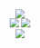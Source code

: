 <div align="center">
  <img src="https://github-readme-streak-stats.herokuapp.com?user=noah1400&theme=dark&date_format=M%20j%5B%2C%20Y%5D">
</div>
<div align="center">
  <div>
    <img src="https://github-readme-stats.vercel.app/api/top-langs/?username=noah1400&theme=dark">
    <img src="https://github-readme-stats.vercel.app/api?username=noah1400&theme=dark&line_height=40">
  </div>
</div>
<div align="center">
  <img src="https://github-readme-stats.vercel.app/api/wakatime?username=noah1400&show_icons=true&theme=dark">
</div>

<!---
noah1400/noah1400 is a ✨ special ✨ repository because its `README.md` (this file) appears on your GitHub profile.
You can click the Preview link to take a look at your changes.
--->
